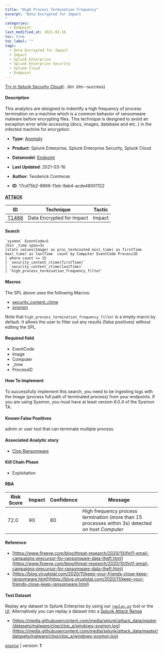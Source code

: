 ```yaml
---
title: "High Process Termination Frequency"
excerpt: "Data Encrypted for Impact
"
categories:
  - Endpoint
last_modified_at: 2021-03-16
toc: true
toc_label: ""
tags:
  - Data Encrypted for Impact
  - Impact
  - Splunk Enterprise
  - Splunk Enterprise Security
  - Splunk Cloud
  - Endpoint
---
```




[Try in Splunk Security Cloud](https://www.splunk.com/en_splunk_app_enrichmentus/cyber-security.html){: .btn .btn--success}

#### Description

This analytics are designed to indentify a high frequency of process termination on a machine which is a common behavior of ransomware malware before encrypting files. This technique is designed to avoid an exception error while accessing (docs, images, database and etc..) in the infected machine for encryption.

- **Type**: [Anomaly](https://github.com/splunk/security_content/wiki/object-Analytic-Types)
- **Product**: Splunk Enterprise, Splunk Enterprise Security, Splunk Cloud
- **Datamodel**: [Endpoint](https://docs.splunk.com/Documentation/CIM/latest/User/Endpoint)

- **Last Updated**: 2021-03-16
- **Author**: Teoderick Contreras
- **ID**: 17cd75b2-8666-11eb-9ab4-acde48001122


#### [ATT&CK](https://attack.mitre.org/)

| ID             | Technique        |  Tactic             |
| -------------- | ---------------- |-------------------- |
| [T1486](https://attack.mitre.org/techniques/T1486/) | Data Encrypted for Impact | Impact |

#### Search

```
`sysmon` EventCode=5 
|bin _time span=3s 
|stats values(Image) as proc_terminated min(_time) as firstTime max(_time) as lastTime  count by Computer EventCode ProcessID 
| where count >= 15 
| `security_content_ctime(firstTime)`
| `security_content_ctime(lastTime)` 
| `high_process_termination_frequency_filter`
```

#### Macros
The SPL above uses the following Macros:
* [security_content_ctime](https://github.com/splunk/security_content/blob/develop/macros/security_content_ctime.yml)
* [sysmon](https://github.com/splunk/security_content/blob/develop/macros/sysmon.yml)

Note that `high_process_termination_frequency_filter` is a empty macro by default. It allows the user to filter out any results (false positives) without editing the SPL.

#### Required field
* EventCode
* Image
* Computer
* _time
* ProcessID


#### How To Implement
To successfully implement this search, you need to be ingesting logs with the Image (process full path of terminated process) from your endpoints. If you are using Sysmon, you must have at least version 6.0.4 of the Sysmon TA.

#### Known False Positives
admin or user tool that can terminate multiple process.

#### Associated Analytic story
* [Clop Ransomware](/stories/clop_ransomware)


#### Kill Chain Phase
* Exploitation



#### RBA

| Risk Score  | Impact      | Confidence   | Message      |
| ----------- | ----------- |--------------|--------------|
| 72.0 | 90 | 80 | High frequency process termination (more than 15 processes within 3s) detected on host $Computer$ |




#### Reference

* [https://www.fireeye.com/blog/threat-research/2020/10/fin11-email-campaigns-precursor-for-ransomware-data-theft.html](https://www.fireeye.com/blog/threat-research/2020/10/fin11-email-campaigns-precursor-for-ransomware-data-theft.html)
* [https://blog.virustotal.com/2020/11/keep-your-friends-close-keep-ransomware.html](https://blog.virustotal.com/2020/11/keep-your-friends-close-keep-ransomware.html)



#### Test Dataset
Replay any dataset to Splunk Enterprise by using our [`replay.py`](https://github.com/splunk/attack_data#using-replaypy) tool or the [UI](https://github.com/splunk/attack_data#using-ui).
Alternatively you can replay a dataset into a [Splunk Attack Range](https://github.com/splunk/attack_range#replay-dumps-into-attack-range-splunk-server)


* [https://media.githubusercontent.com/media/splunk/attack_data/master/datasets/malware/clop/clop_a/windows-sysmon.log](https://media.githubusercontent.com/media/splunk/attack_data/master/datasets/malware/clop/clop_a/windows-sysmon.log)



[*source*](https://github.com/splunk/security_content/tree/develop/detections/endpoint/high_process_termination_frequency.yml) \| *version*: **1**